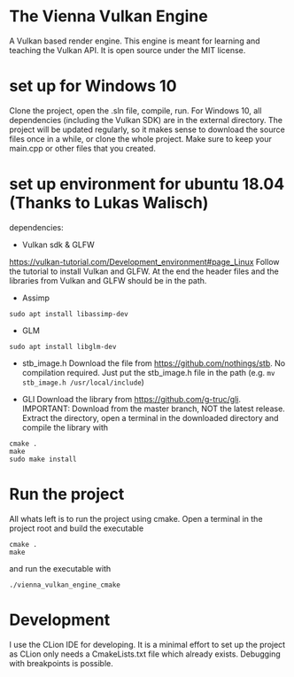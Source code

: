 # The Vienna Vulkan Engine
A Vulkan based render engine. This engine is meant for learning and teaching the Vulkan API. It is open source under the MIT license.


# set up for Windows 10

Clone the project, open the .sln file, compile, run.
For Windows 10, all dependencies (including the Vulkan SDK) are in the external directory.
The project will be updated regularly, so it makes sense to download the source files once in a while, or clone the whole project.
Make sure to keep your main.cpp or other files that you created.


# set up environment for ubuntu 18.04 (Thanks to Lukas Walisch)

dependencies:

- Vulkan sdk & GLFW

https://vulkan-tutorial.com/Development_environment#page_Linux
Follow the tutorial to install Vulkan and GLFW. At the end the header files and the libraries from Vulkan and GLFW
should be in the path.

- Assimp

```
sudo apt install libassimp-dev
```

- GLM

```
sudo apt install libglm-dev
```

- stb_image.h
Download the file from https://github.com/nothings/stb. No compilation required. Just put the stb_image.h file in the
path (e.g. `mv stb_image.h /usr/local/include`)

- GLI
Download the library from https://github.com/g-truc/gli. IMPORTANT: Download from the master branch, NOT the latest
release. Extract the directory, open a terminal in the downloaded directory and compile the library with
```
cmake .
make
sudo make install
```

# Run the project
All whats left is to run the project using cmake. Open a terminal in the project root and build the executable
```
cmake .
make
```

and run the executable with
```
./vienna_vulkan_engine_cmake
```

# Development
I use the CLion IDE for developing. It is a minimal effort to set up the project as CLion only needs a CmakeLists.txt
file which already exists. Debugging with breakpoints is possible.
